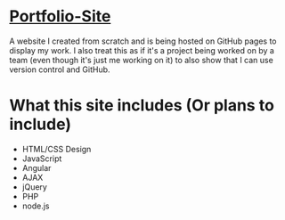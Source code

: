 # [Portfolio-Site](https://harrisj09.github.io/portfolio/)
 A website I created from scratch and is being hosted on GitHub pages to display my work. I also treat this as if it's a project being worked on by a team (even though it's just me working on it) to also show that I can use version control and GitHub.

 # What this site includes (Or plans to include)
 - HTML/CSS Design
 - JavaScript
 - Angular
 - AJAX
 - jQuery
 - PHP
 - node.js
